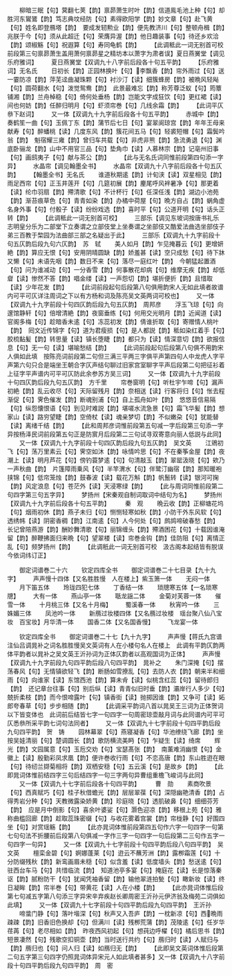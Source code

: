 <!-- { "loadSidebar": true } -->
　　柳暗三眠【句】蓂翻七荚【韵】禀昴萧生时叶【韵】信道鳯毛池上种【句】却胜河东鸑鷟【韵】笃志典坟经防【句】素得欧阳学【韵】妙文章【句】赴飞黄【句】姓名即登鴈塔【韵】　要成发轫勲业【韵】便先教济川【句】整顿舟楫【韵】兆朕于今【句】须从此超迁【句】荣膺异渥【韵】他日趣装事【句】待还乡欢洽【韵】颂椒觞【句】祝遐算【句】寿同龟鹤【韵】
　　【此调秪此一词无别首可校　前段第三句禀昴萧生盖用萧何禀昴星之精坊本以萧字为肃者误】夏日燕黉堂【调见乐府雅词】
　　夏日燕黉堂【双调九十八字前后段各十句五平韵】
　　【乐府雅词】无名氏
　　日初长【韵】正园林换叶【句】李飘香【韵】帘外雨过【句】送一霎防凉【韵】萍芜迳曲凝珠颗【句】衬沙汀【读】细簇蜂房【韵】被晩风轻飐【句】圆荷翻水【句】泼觉鸳鸯【韵】　此景最难忘【韵】称芳尊泛蚁【句】筠簟铺湘【韵】兰舟棹稳【句】倚何处垂杨【韵】岂能文字成狂饮【句】更红裙【读】间也何妨【韵】任醉归明月【句】虾须帘巻【句】几线余霜【韵】
　　【此词平仄叅下赵词】
　　又一体【双调九十九字前后段各十句五平韵】
　　赤城中【韵】奏鹤笙一曲【句】玉佩丁东【韵】蒲节后七日【句】宴翠阆琼宫【韵】年年王母来献寿【句】醉蟠桃【读】几度东风【韵】簇花间五马【句】轻裘短帽【句】霜鬓吟翁【韵】　魁宿耀三雍【韵】曾归车共载【句】非虎非熊【韵】急流勇退【句】渊底卧骊龙【韵】山中不用官三品【句】垫角巾【读】人慕林宗【韵】记亳州旧事【句】画鸱夷子【句】献与茶公【韵】
　　【此与无名氏词同惟前段第四句添一字异】
　　水晶帘【调见翰墨全书】
　　水晶帘【双调九十八字前后段各十句五仄韵】
　　【翰墨全书】无名氏
　　谁道秋期逺【韵】计旬浃【读】双星相见【韵】雨足西帘【句】正玉井莲开【句】几筵初展【韵】麈尾呼风袢暑净【句】那更着【读】纶巾羽扇【韵】殢清歌【句】不计杯行【句】任深任浅【韵】湖边小池苑【韵】渐苔痕草色【句】青青如染【韵】办橘中荷屋【句】晩方自占【韵】蜗角虚名身外事【句】付骰子【读】纷纷戏选【韵】喜时平【句】公道开明【句】话头正转【韵】
　　【此调秪此一词无别首可校】
　　三部乐【调见东坡词按唐书礼乐志明皇分乐为二部堂下立奏谓之立部伎堂上坐奏谓之坐部伎又酷爱法曲选坐部伎子弟三百教于棃园为法曲部三部之名疑出于此】
　　三部乐【双调九十九字前段十句五仄韵后段九句六仄韵】　苏　轼
　　美人如月【韵】乍见掩暮云【句】更增妍絶【韵】算应无恨【句】安用阴晴圆缺【韵】娇羞甚【读】空只成愁【句】待下牀又懒【句】未语先咽【韵】数日不来【句】落尽一庭红叶【韵】　今朝猛起置酒【句】问为谁减动【句】一分香雪【韵】何事散花却病【句】维摩无疾【韵】却低睂【读】惨然不答【韵】唱金缕【读】一声怨切【韵】堪折便折【韵】且惜取【读】少年花发【韵】
　　【此词前段起句后段第八句俱用韵宋人无如此填者故谱内可平可仄详注周词之下以有方杨和词及陈亮吴文英两词可校也】
　　又一体【双调九十九字前段十句四仄韵后段九句五仄韵】　周邦彦
　　浮玉飞琼【句】向邃馆静轩【句】倍增清絶【韵】夜窗垂练【句】何用交光明月【韵】近闻道【读】官阁多梅【句】趁暗香未逺【句】冻蕊初发【韵】倩谁折取【句】寄赠情人桃叶【韵】　囘文近传锦字【句】道为君瘦损【句】是人都説【韵】秪如染红着手【句】胶梳黏髪【韵】转思量【读】镇长堕睫【韵】都只为【读】情深意切【韵】欲报信息【句】无一句【读】堪喻愁结【韵】
　　【此词前段起句后段第八句俱不用韵宋人俱如此填　按陈亮词前段第二句但三满三平两三字俱平声第四句人中龙虎人字平声第六句只合是端坐王朝合字仄声结句聊过旧家宫室聊字平声后段第二句把征衫着上征字平声谱内可平可仄防此余参苏方吴三词】
　　又一体【双调九十九字前段十句四仄韵后段九句五仄韵】　方千里
　　帘巻窗明【句】听杜宇乍啼【句】漏声初絶【韵】乱云收尽【句】天际留残月【韵】奈相送【读】行客将归【句】怅去程渐促【句】霁色催发【韵】断魂别浦【句】自上孤舟如叶【韵】　悠悠音信易隔【句】纵怨懐恨语【句】到见时难説【韵】堪嗟水流急景【句】霜飞华髪【韵】想家山【读】路穷望睫【韵】空倚杖【读】魂亲梦切【韵】不似嫩朶【句】犹能替【读】离绪千结【韵】
　　【此和周邦彦词惟前段第五句减一字后段第三句添一字异按杨泽民词前段第五句正是防賔月后段第二三句试寻双寄意向丽人低説与此同】
　　又一体【双调九十九字前段十句四仄韵后段九句五仄韵】　吴文英
　　江鶂初飞【句】荡万里素云【句】霁空如沐【韵】咏情吟思【句】不在秦筝金屋【韵】夜潮上【读】明月芦花【句】傍钓蓑梦逺【句】句清敲玉【韵】翠罂汲晓【句】欸乃一声秋曲【韵】　片篷障雨乗风【句】半竿渭水【句】伴鹭汀幽宿【韵】那知暖袍挟锦【句】低帘笼烛【韵】鼓春波【读】载花万斛【韵】帆鬛转【读】银河可掬【韵】风定浪息【句】苍茫外【读】天浸寒绿【韵】
　　【此与周词同惟前段第二句四字第三句五字异】
　　梦扬州【宋秦观自制词取词中结句为名】
　　梦扬州【双调九十九字前后段各十句五平韵】　　　秦　观
　　晩云收【韵】正柳塘花坞【句】烟雨初休【韵】燕子未归【句】恻恻轻寒如秋【韵】小防干外东风软【句】透绣帏【读】阴密香稠【韵】江南逺【句】人今何处【句】鹧鸪啼破春愁【韵】　长记曾陪燕游【韵】酬妙舞清歌【句】丽锦缠头【韵】殢酒困花【句】十载因谁淹留【韵】醉鞭拂面归来晩【句】望翠楼【读】帘巻金钩【韵】佳防阻【句】离情正乱【句】频梦扬州【韵】
　　【此调秖此一词无别首可校　汲古阁本起结皆有脱误今依词纬订正】











　　御定词谱巻二十六
　　钦定四库全书
　　御定词谱巻二十七目录【九十九字】
　　声声慢十四体【又名胜胜慢　人在楼上】紫玉箫一体
　　无闷一体
　　月下笛五体
　　玲珑四犯七体
　　丁香结一体
　　琐牕寒五体【一名琐寒牕】
　　大有一体
　　燕山亭一体
　　聒龙謡二体
　　金菊对芙蓉一体
　　催雪一体
　　十月桃三体【又名十月梅】
　　蜀溪春一体
　　秋宵吟一体
　　三姝媚三体
　　凤池吟一体
　　新鴈过妆楼四体【又名鴈过妆楼　瑶台聚八仙八宝妆　百宝妆】月华清一体
　　国香二体【又名国香慢】
　　飞龙宴一体









　　钦定四库全书
　　御定词谱巻二十七【九十九字】
　　声声慢【蒋氏九宫谱注仙吕调晁补之词名胜胜慢吴文英词有人在小楼句名人在楼上　此调有平韵仄韵两体平韵者以晁补之吴文英王沂孙词为正体仄韵者以高观国词为正体】
　　声声慢【双调九十九字前段九句四平韵后段八句四平韵】　晁补之
　　朱门深掩【句】摆荡春风【句】无情镇欲轻飞【韵】断肠如雪撩乱【句】去防人衣【韵】朝来半和细雨【句】向谁家【读】东馆西池【韵】算未肻【读】似桃含红蕊【句】留待郎归【韵】　还记章台往事【句】别后纵【读】青青似旧时垂【韵】灞岸行人多少【句】兢折柔枝【韵】而今恨啼露叶【句】镇香街【读】抛掷因谁【韵】又争可【读】妬郎夸春草【句】步步相随【韵】
　　【此调采平韵词八首以晁吴王三词为正体贺词以下皆变体也　此词前后结皆七字一句四字一句周密琼壶敲月词与此同谱内可平可仄悉叅所采平韵七词句法同者】
　　又一体【双调九十七字前段十句四平韵后段九句四平韵】　贺　铸
　　园林幕翠【句】燕寝凝香【句】华池缭绕飞廊【韵】坐按吴娃清丽【句】楚调圆长【韵】歌防横流美眄【句】乍疑生【读】绮席
　　辉光【韵】文园属意【句】玉卮交劝【句】宝瑟髙张【韵】　南薰难消幽恨【句】金徽上【读】殷勤彩凤求凰【韵】便许巻收行雨【句】不恋高唐【韵】东山胜逰在眼【句】待纫兰撷菊相将【韵】双栖安穏【句】五云溪【句】是故乡【韵】
　　【此即晁词体惟前结四字三句后结四字一句三字两句异曹组重檐飞峻词与此同】
　　又一体【双调九十七字前后段各十句四平韵】　　　曹　勋
　　素商吹景【句】西真赋巧【句】桂子秋借蟾光【韵】层层翠葆【句】深隠幽艳清香【韵】占得秀岩分种【句】天教微露染娇黄【韵】珍庭晓【句】透肌破鼻【句】细细芬芳【韵】　应是月中倒影【句】喜余叶婆娑【句】灏色迎凉【韵】移根上苑【句】雅称曲槛回廊【韵】趁取蕊珠密缀【句】与收花雾着宫裳【韵】帘栊静【句】好围四坐【句】对赏瑶觞【韵】
　　【此亦晁词体惟前段第四五句作六字一句四字一句第七句句法不折腰前后段第八句俱减一字作三字一句四字一句后段第二三句作五字一句四字一句异】
　　又一体【双调九十七字前段十句四平韵后段八句四平韵】　吴文英
　　檀栾金碧【句】婀娜蓬莱【句】逰云不蘸芳洲【韵】露栁霜莲【句】十分防缀残秋【韵】新鸾画眉未穏【句】似含羞【读】低度墙头【韵】愁送逺【句】驻西台车马【句】共惜临流【韵】　知道池亭多宴【句】掩庭花【读】长是惊落秦讴【韵】腻粉防干【句】犹闻凭袖香留【韵】输他翠涟拍甃【句】瞰新妆【读】终日凝眸【韵】帘半巻【句】带黄花【读】人在小楼【韵】
　　【此亦晁词体惟后段第七句减五字第八句添三字异宋辛弃疾赵长卿周密王沂孙元伊济翁及梅苑二词俱如此填】
　　又一体【双调九十七字前段十句四平韵后段九句四平韵】　王沂孙
　　啼螀门静【句】落叶堦深【句】秋声又入吾庐【韵】一枕新凉【句】西晩雨疎疎【韵】旧香旧色换却【句】但满川【读】残栁荒蒲【韵】茂陵逺【句】任岁华荏苒【句】老尽相如【韵】　昨夜西风初起【句】想莼边呼櫂【句】橘后思书【韵】短景凄然【句】残歌空扣铜壶【韵】当时送行共约【句】鴈归时【读】人赋归与【韵】鴈归也【句】问人归【读】如鴈归无【韵】
　　【此即吴文英词体惟后段第二句五字第三句四字仍照晁词体异宋元人如此填者甚多】又一体【双调九十八字前段十句四平韵后段九句四平韵】　周　密
